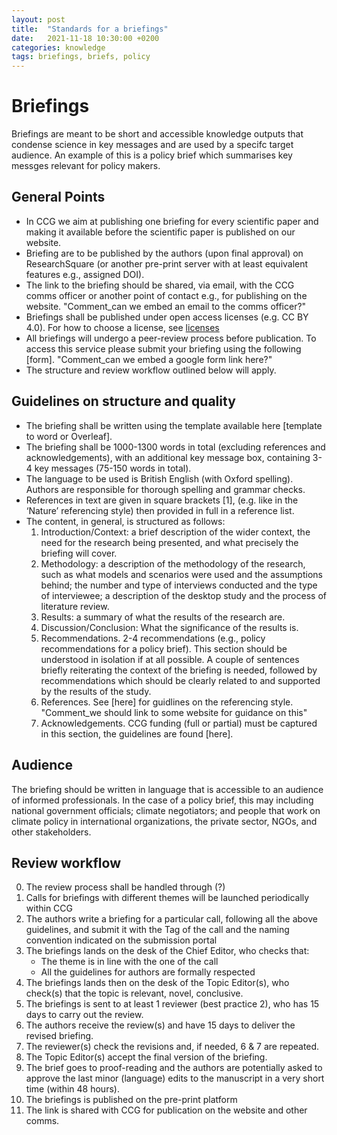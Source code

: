 ```yaml
---
layout: post
title:  "Standards for a briefings"
date:   2021-11-18 10:30:00 +0200
categories: knowledge
tags: briefings, briefs, policy
---
```


# Briefings

Briefings are meant to be short and accessible knowledge outputs that condense science in key messages and are used by a specifc target audience. An example of this is a policy brief which summarises key messges relevant for policy makers. 

## General Points

* In CCG we aim at publishing one briefing for every scientific paper and making it available before the scientific paper is published on our website.
* Briefing are to be published by the authors (upon final approval) on ResearchSquare (or another pre-print server with at least equivalent features e.g., assigned DOI). 
* The link to the briefing should be shared, via email, with the CCG comms officer or another point of contact e.g., for publishing on the website. "Comment_can we embed an email to the comms officer?"
* Briefings shall be published under open access licenses (e.g. CC BY 4.0). For how to choose a license, see [licenses]
* All briefings will undergo a peer-review process before publication. To access this service please submit your briefing using the following [form]. "Comment_can we embed a google form link here?"
* The structure and review workflow outlined below will apply. 

## Guidelines on structure and quality

* The briefing shall be written using the template available here [template to word or Overleaf].
* The briefing shall be 1000-1300 words in total (excluding references and acknowledgements), with an additional key message box, containing 3-4 key messages (75-150 words in total).
* The language to be used is British English (with Oxford spelling). Authors are responsible for thorough spelling and grammar checks.
* References in text are given in square brackets [1], (e.g. like in the ‘Nature’ referencing style) then provided in full in a reference list.
* The content, in general, is structured as follows:
    1. Introduction/Context: a brief description of the wider context, the need for the research being presented, and what precisely the briefing will cover.
    2. Methodology: a description of the methodology of the research, such as what models and scenarios were used and the assumptions behind; the number and type of interviews conducted and the type of interviewee; a description of the desktop study and the process of literature review.
    3. Results: a summary of what the results of the research are.
    4. Discussion/Conclusion: What the significance of the results is.
    5. Recommendations. 2-4 recommendations (e.g., policy recommendations for a policy brief). This section should be understood in isolation if at all possible. A couple of sentences briefly reiterating the context of the briefing is needed, followed by recommendations which should be clearly related to and supported by the results of the study.
    6. References. See [here] for guidlines on the referencing style. "Comment_we should link to some website for guidance on this"
    7. Acknowledgements. CCG funding (full or partial) must be captured in this section, the guidelines are found [here]. 

## Audience

The briefing should be written in language that is accessible to an audience of informed professionals. In the case of a policy brief, this may including national government officials; climate negotiators; and people that work on climate policy in international organizations, the private sector, NGOs, and other stakeholders.

## Review workflow

0. The review process shall be handled through (?)
1. Calls for briefings with different themes will be launched periodically within CCG
2. The authors write a briefing for a particular call, following all the above guidelines, and submit it with the Tag of the call and the naming convention indicated on the submission portal
3. The briefings lands on the desk of the Chief Editor, who checks that:
    * The theme is in line with the one of the call
    * All the guidelines for authors are formally respected
4. The briefings lands then on the desk of the Topic Editor(s), who check(s) that the topic is relevant, novel, conclusive.
5. The briefings is sent to at least 1 reviewer (best practice 2), who has 15 days to carry out the review.
6. The authors receive the review(s) and have 15 days to deliver the revised briefing.
7. The reviewer(s) check the revisions and, if needed, 6 & 7 are repeated.
8. The Topic Editor(s) accept the final version of the briefing.
9. The brief goes to proof-reading and the authors are potentially asked to approve the last minor (language) edits to the manuscript in a very short time (within 48 hours).
10. The briefings is published on the pre-print platform
11. The link is shared with CCG for publication on the website and other comms. 

[licenses]: https://creativecommons.org/share-your-work/




